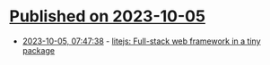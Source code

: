 # [Published on 2023-10-05](index.md)

* [2023-10-05, 07:47:38](https://lobste.rs/s/qmm1yp/litejs_full_stack_web_framework_tiny) - [litejs: Full-stack web framework in a tiny package](https://github.com/litejs/litejs)
